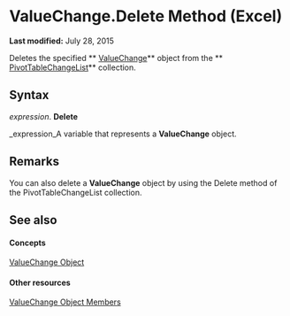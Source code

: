 
# ValueChange.Delete Method (Excel)

 **Last modified:** July 28, 2015

Deletes the specified  ** [ValueChange](27335d52-7003-2268-b5d0-c2cd21588579.md)** object from the ** [PivotTableChangeList](83bc0395-b97e-d57f-cfe4-e226a5cea36c.md)** collection.

## Syntax

 _expression_. **Delete**

 _expression_A variable that represents a  **ValueChange** object.


## Remarks

You can also delete a  **ValueChange** object by using the Delete method of the PivotTableChangeList collection.


## See also


#### Concepts


 [ValueChange Object](27335d52-7003-2268-b5d0-c2cd21588579.md)
#### Other resources


 [ValueChange Object Members](cd467d92-dee0-d049-0457-ec85ef74adf8.md)

